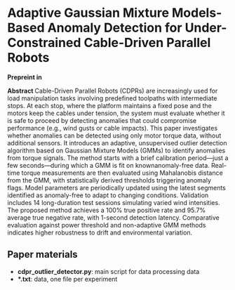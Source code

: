 # Adaptive Gaussian Mixture Models-Based Anomaly Detection for Under-Constrained Cable-Driven Parallel Robots

<p>
<b>Prepreint in </b>

<p>
<b> Abstract </b> 
<it>Cable-Driven Parallel Robots (CDPRs) are increasingly used for load manipulation tasks involving predefined toolpaths with intermediate stops. At each stop, where the platform maintains a fixed pose and the motors keep the cables under tension, the system must evaluate whether it is safe to proceed by detecting anomalies that could compromise performance (e.g., wind gusts or cable impacts). This paper investigates whether anomalies can be detected using only motor torque data, without additional sensors. It introduces an adaptive, unsupervised outlier detection algorithm based on Gaussian Mixture Models (GMMs) to identify anomalies from torque signals. The method starts with a brief calibration period—just a few seconds—during which a GMM is fit on knownanomaly-free data. Real-time torque measurements are then evaluated using Mahalanobis distance from the GMM, with statistically derived thresholds triggering anomaly flags. Model parameters are periodically updated using the latest segments identified as anomaly-free to adapt to changing conditions. Validation includes 14 long-duration test sessions simulating varied wind intensities. The proposed method achieves a 100% true positive rate and 95.7% average true negative rate, with 1-second detection latency. Comparative evaluation against power threshold and non-adaptive GMM methods indicates higher robustness to drift and environmental variation.</it>

  
## Paper materials
<ul>
  <li> <b>cdpr_outlier_detector.py</b>: main script for data processing data
  <li> <b>*.txt</b>: data, one file per experiment
</ul>
